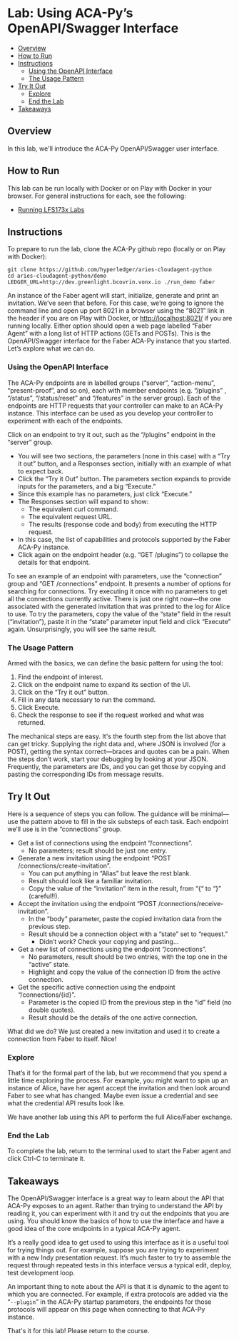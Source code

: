 <!----- Conversion time: 0.925 seconds.


Using this Markdown file:

1. Cut and paste this output into your source file.
2. See the notes and action items below regarding this conversion run.
3. Check the rendered output (headings, lists, code blocks, tables) for proper
   formatting and use a linkchecker before you publish this page.

Conversion notes:

* Docs to Markdown version 1.0β18
* Sat Feb 22 2020 09:14:24 GMT-0800 (PST)
* Source doc: https://docs.google.com/a/cloudcompass.ca/open?id=1LjJgBhXG-PBkl1r-7WJ9q7izLVCGONiqqKNuFACHV54
----->



# Lab: Using ACA-Py’s OpenAPI/Swagger Interface<!-- omit in toc -->

- [Overview](#overview)
- [How to Run](#how-to-run)
- [Instructions](#instructions)
  - [Using the OpenAPI Interface](#using-the-openapi-interface)
  - [The Usage Pattern](#the-usage-pattern)
- [Try It Out](#try-it-out)
  - [Explore](#explore)
  - [End the Lab](#end-the-lab)
- [Takeaways](#takeaways)

## Overview

In this lab, we'll introduce the ACA-Py OpenAPI/Swagger user interface.


## How to Run

This lab can be run locally with Docker or on Play with Docker in your browser. For general instructions for each, see the following:



*   [Running LFS173x Labs](RunningLabs.md)


## Instructions

To prepare to run the lab, clone the ACA-Py github repo (locally or on Play with Docker):


```
git clone https://github.com/hyperledger/aries-cloudagent-python
cd aries-cloudagent-python/demo
LEDGER_URL=http://dev.greenlight.bcovrin.vonx.io ./run_demo faber

```


An instance of the Faber agent will start, initialize, generate and print an invitation. We’ve seen that before. For this case, we’re going to ignore the command line and open up port 8021 in a browser using the “8021” link in the header if you are on Play with Docker, or [http://localhost:8021/](http://localhost:8021/) if you are running locally. Either option should open a web page labelled “Faber Agent” with a long list of HTTP actions (GETs and POSTs). This is the OpenAPI/Swagger interface for the Faber ACA-Py instance that you started. Let’s explore what we can do.


### Using the OpenAPI Interface

The ACA-Py endpoints are in labelled groups (“server”, “action-menu”, “present-proof”, and so on), each with member endpoints (e.g. “/plugins” , “/status”, “/status/reset” and “/features” in the server group). Each of the endpoints are HTTP requests that your controller can make to an ACA-Py instance. This interface can be used as you develop your controller to experiment with each of the endpoints.

Click on an endpoint to try it out, such as the “/plugins” endpoint in the “server” group.



*   You will see two sections, the parameters (none in this case) with a “Try it out” button, and a Responses section, initially with an example of what to expect back.
*   Click the “Try it Out” button. The parameters section expands to provide inputs for the parameters, and a big “Execute.”
*   Since this example has no parameters, just click “Execute.”
*   The Responses section will expand to show:
    *   The equivalent curl command.
    *   The equivalent request URL.
    *   The results (response code and body) from executing the HTTP request.
*   In this case, the list of capabilities and protocols supported by the Faber ACA-Py instance.
*   Click again on the endpoint header (e.g. “GET /plugins”) to collapse the details for that endpoint.

To see an example of an endpoint with parameters, use the “connection” group and “GET /connections” endpoint. It presents a number of options for searching for connections. Try executing it once with no parameters to get all the connections currently active. There is just one right now—the one associated with the generated invitation that was printed to the log for Alice to use. To try the parameters, copy the value of the “state” field in the result (“invitation”), paste it in the “state” parameter input field and click “Execute” again. Unsurprisingly, you will see the same result.


### The Usage Pattern

Armed with the basics, we can define the basic pattern for using the tool:



1. Find the endpoint of interest.
2. Click on the endpoint name to expand its section of the UI.
3. Click on the “Try it out” button.
4. Fill in any data necessary to run the command.
5. Click Execute.
6. Check the response to see if the request worked and what was returned.

The mechanical steps are easy. It's the fourth step from the list above that can get tricky. Supplying the right data and, where JSON is involved (for a POST), getting the syntax correct—braces and quotes can be a pain. When the steps don’t work, start your debugging by looking at your JSON. Frequently, the parameters are IDs, and you can get those by copying and pasting the corresponding IDs from message results.


## Try It Out

Here is a sequence of steps you can follow. The guidance will be minimal—use the pattern above to fill in the six substeps of each task. Each endpoint we’ll use is in the “connections” group.



*   Get a list of connections using the endpoint “/connections”.
    *   No parameters; result should be just one entry.
*   Generate a new invitation using the endpoint “POST /connections/create-invitation”.
    *   You can put anything in “Alias” but leave the rest blank.
    *   Result should look like a familiar invitation.
    *   Copy the value of the “invitation” item in the result, from “{“ to “}” (careful!!).
*   Accept the invitation using the endpoint “POST /connections/receive-invitation”.
    *   In the “body” parameter, paste the copied invitation data from the previous step.
    *   Result should be a connection object with a “state” set to “request.”
        *   Didn’t work? Check your copying and pasting…
*   Get a new list of connections using the endpoint “/connections”.
    *   No parameters, result should be two entries, with the top one in the “active” state.
    *   Highlight and copy the value of the connection ID from the active connection.
*   Get the specific active connection using the endpoint “/connections/{id}”.
    *   Parameter is the copied ID from the previous step in the “id” field (no double quotes).
    *   Result should be the details of the one active connection.

What did we do? We just created a new invitation and used it to create a connection from Faber to itself. Nice!


### Explore

That’s it for the formal part of the lab, but we recommend that you spend a little time exploring the process. For example, you might want to spin up an instance of Alice, have her agent accept the invitation and then look around Faber to see what has changed. Maybe even issue a credential and see what the credential API results look like.

We have another lab using this API to perform the full Alice/Faber exchange.


### End the Lab

To complete the lab, return to the terminal used to start the Faber agent and click Ctrl-C to terminate it.


## Takeaways

The OpenAPI/Swagger interface is a great way to learn about the API that ACA-Py exposes to an agent. Rather than trying to understand the API by reading it, you can experiment with it and try out the endpoints that you are using. You should know the basics of how to use the interface and have a good idea of the core endpoints in a typical ACA-Py agent.

It’s a really good idea to get used to using this interface as it is a useful tool for trying things out. For example, suppose you are trying to experiment with a new Indy presentation request. It’s much faster to try to assemble the request through repeated tests in this interface versus a typical edit, deploy, test development loop.

An important thing to note about the API is that it is dynamic to the agent to which you are connected. For example, if extra protocols are added via the “`--plugin`” in the ACA-Py startup parameters, the endpoints for those protocols will appear on this page when connecting to that ACA-Py instance.

That's it for this lab! Please return to the course.


<!-- Docs to Markdown version 1.0β18 -->
